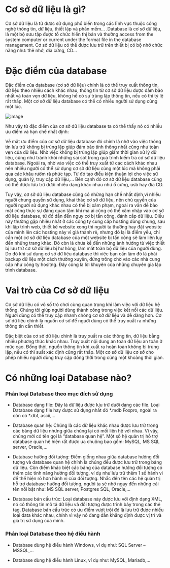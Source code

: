 # Cơ sở dữ liệu là gì?
Cơ sở dữ liệu là từ được sử dụng phổ biến trong các lĩnh vực thuộc công nghệ thông tin, dữ liệu, thiết lập và phần mềm… .Database là cơ sở dữ liệu, là một bộ sưu tập được tổ chức hiển thị bản và thường access from the system computer or current under the format file in the database management. Cơ sở dữ liệu có thể được lưu trữ trên thiết bị có bộ nhớ chức năng như: thẻ nhớ, đĩa cứng, CD…
# Đặc điểm của database
Đặc điểm của database (cơ sở dữ liệu) chính là có thể truy xuất thông tin, dữ liệu theo nhiều cách khác nhau, thông tin từ cơ sở dữ liệu được đảm bảo nhất và toàn vẹn dữ liệu, không hề có sự trùng lặp thông tin, nếu có thì tỷ lệ rất thấp. Một cơ sở dữ liệu database có thể có nhiều người sử dụng cùng một lúc.

![image](https://user-images.githubusercontent.com/101684058/160313778-b85f0b71-3cd6-4eaa-b7b2-ee487bf2ddb6.png)

Như vậy từ đặc điểm của cơ sở dữ liệu database ta có thể thấy nó có nhiều ưu điểm và hạn chế nhất định:

Về mặt ưu điểm của cơ sở dữ liệu database đó chính là nhờ vào việc thông tin lưu trữ không bị trùng lặp giúp đảm bảo tính thông nhất cũng như toàn vẹn của dữ liệu. Nhờ việc không bị trùng lặp giúp giảm thời gian xử lý dữ liệu, cũng như tránh khỏi những sai sót trong quá trình kiểm tra cơ sở dữ liệu database. Ngoài ra, nhờ vào việc có thể truy xuất từ các cách khác nhau nên nhiều người có thể sử dụng cơ sở dữ liệu cùng một lúc mà không phải qua các khâu rườm rà phức tạp. Từ đó tạo điều kiện thuận lợi cho việc  sử dụng, quản lý, truy cập dữ liệu,… Bên cạnh đó cơ sở dữ liệu database cũng có thể được lưu trữ dưới nhiều dạng khác nhau như ổ cứng, usb hay đĩa CD.

Tuy vậy, cơ sở dữ liệu database cũng có những hạn chế nhất định,vì nhiều người chung quyền sử dụng, khai thác cơ sở dữ liệu, nên chủ quyền của người người sử dụng khác nhau có thể bị xâm phạm, ngoài ra vấn đề bảo mật cũng thực sự đáng quan tâm khi mà ai cũng có thể xâm nhập vào cơ sở dữ liệu database, từ đó dẫn đến nguy cơ bị tấn công, đánh cắp dữ liệu. Điều này thường gặp nhiều nhất ở các công ty cung cấp hosting dùng chung, sau khi lập trình web, thiết kế website xong thì người ta thường hay đặt website của mình lên các hosting này vì giá thành rẻ, nhưng đó lại là điểm yếu, chỉ cần một cơ sở dữ liệu database của một website bị tấn công sẽ làm liên lụy đến những trang khác. Đó còn là chưa kể đến những ảnh hưởng từ việc thiết bị lưu trữ cơ sở dữ liệu bị hư hỏng, làm mất toàn bộ dữ liệu của người dùng. Do đó khi sử dụng cơ sở dữ liệu database thì việc bạn cần làm đó là phải backup dữ liệu một cách thường xuyên, đừng trông chờ vào các nhà cung cấp như công ty hositng. Đây cũng là lời khuyên của những chuyên gia lập trình database.


# Vai trò của Cơ sở dữ liệu
Cơ sở dữ liệu có vô số trò chơi cùng quan trọng khi làm việc với dữ liệu hệ thống. Chúng tôi giúp người dùng thành công trong việc kết nối các dữ liệu. Người dùng có thể truy cập nhanh chóng cơ sở dữ liệu và dễ dàng hơn. Cơ sở dữ liệu chính là nguồn cơ sở để người dùng có thể truy xuất ra những thông tin cần thiết.

 Đặc biệt của cơ sở dữ liệu chính là truy xuất ra các thông tin, dữ liệu bằng nhiều phương thức khác nhau. Truy xuất nội dung an toàn dữ liệu an toàn ở mức cao. Đồng thời, nguồn thông tin khi xuất ra hoàn toàn không bị trùng lặp, nếu có thì suất xác định cũng rất thấp. Một cơ sở dữ liệu cơ sở cho phép nhiều người dùng truy cập đồng thời trong cùng một khoảng thời gian.
 # Có những loại Database nào?
### Phân loại Database theo mục đích sử dụng
- Database dạng file: Đây là dữ liệu được lưu trữ dưới dạng các file. Loại Database dạng file hay được sử dụng nhất đó *.mdb Foxpro, ngoài ra còn có *.dbf, ascii,…

- Database quan hệ: Chúng là các dữ liệu khác nhau được lưu trữ trong các bảng dữ liệu nhưng giữa chúng lại có mối liên hệ với nhau. Vì vậy, chúng mới có tên gọi là “database quan hệ”. Một số hệ quản trị hỗ trợ database quan hệ hiện rất được ưa chuộng bao gồm: MySQL, MS SQL server, Oracle,…

- Database hướng đối tượng: Điểm giống nhau giữa database hướng đối tượng và database quan hệ chính là chúng đều được lưu trữ trong bảng dữ liệu. Còn điểm khác biệt các bảng của database hướng đối tượng có thêm các tính năng hướng đối tượng, ví dụ như lưu trữ thêm 1 số hành vi để thể hiện rõ hơn hành vi của đối tượng. Nhắc đến tên các hệ quản trị hỗ trợ database hướng đối tượng, người ta sẽ nhớ ngay đến những cái tên nổi bật như: MS SQL server, Postgres SQL, Oracle,…

- Database bán cấu trúc: Loại database này được lưu với định dạng XML, nó có thông tin mô tả dữ liệu và đối tượng được trình bày trong các thẻ tag. Database bán cấu trúc có ưu điểm vượt trội đó là lưu trữ được nhiều loại data khác nhau, chính vì vậy nó đang dần khẳng định được vị trí và giá trị sử dụng của mình.
### Phân loại Database theo hệ điều hành
- Database dùng hệ điều hành Windows, ví dụ như: SQL Server – MSSQL,...

- Database dùng hệ điều hành Linux, ví dụ như: MySQL, Mariadb,...



